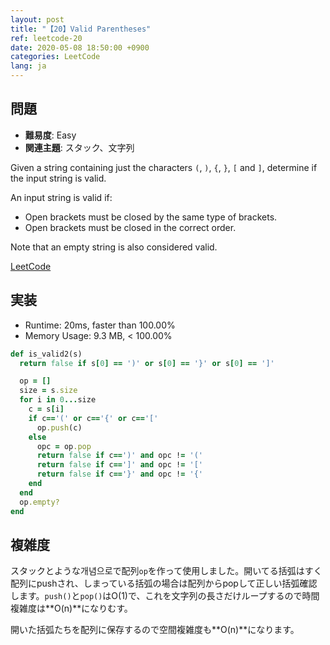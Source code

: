 ```yaml
---
layout: post
title: "【20】Valid Parentheses"
ref: leetcode-20
date: 2020-05-08 18:50:00 +0900
categories: LeetCode
lang: ja
---
```


## 問題
- **難易度**: Easy
- **関連主題**: スタック、文字列

Given a string containing just the characters `(`, `)`, `{`, `}`, `[` and `]`, determine if the input string is valid.

An input string is valid if:
- Open brackets must be closed by the same type of brackets.
- Open brackets must be closed in the correct order.

Note that an empty string is also considered valid.

[LeetCode](https://leetcode.com/problems/valid-parentheses)

<div class="divider"></div>

## 実装
- Runtime: 20ms, faster than 100.00%
- Memory Usage: 9.3 MB, < 100.00%
```rb
def is_valid2(s)
  return false if s[0] == ')' or s[0] == '}' or s[0] == ']'

  op = []
  size = s.size
  for i in 0...size
    c = s[i]
    if c=='(' or c=='{' or c=='['
      op.push(c)
    else
      opc = op.pop
      return false if c==')' and opc != '('
      return false if c==']' and opc != '['
      return false if c=='}' and opc != '{'
    end
  end
  op.empty?
end
```

<div class="divider"></div>

## 複雑度
スタックとような개념으로で配列`op`を作って使用しました。開いてる括弧はすく配列にpushされ、しまっている括弧の場合は配列からpopして正しい括弧確認します。`push()`と`pop()`はO(1)で、これを文字列の長さだけループするので時間複雑度は**O(n)**になりむす。

開いた括弧たちを配列に保存するので空間複雑度も**O(n)**になります。
